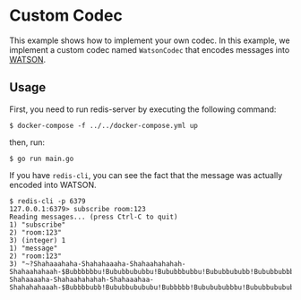 # Custom Codec

This example shows how to implement your own codec. In this example, we implement a custom codec named `WatsonCodec` that encodes messages into [WATSON](https://github.com/genkami/watson).

## Usage

First, you need to run redis-server by executing the following command:

```
$ docker-compose -f ../../docker-compose.yml up
```

then, run:

```
$ go run main.go
```

If you have `redis-cli`, you can see the fact that the message was actually encoded into WATSON.

```
$ redis-cli -p 6379
127.0.0.1:6379> subscribe room:123
Reading messages... (press Ctrl-C to quit)
1) "subscribe"
2) "room:123"
3) (integer) 1
1) "message"
2) "room:123"
3) "~?Shahaaahaha-Shahahaaaha-Shahaahahahah-Shahaahahaah-$Bubbbbbbu!Bububbububbu!Bububbbubbu!Bububbububb!Bububbubbbu!Bububbbbbu!M?Shahaaaaha-Shahaahahahah-Shahaaahaa-Shahahahaaah-$Bubbbbubb!Bububbubububu!Bubbbbb!Bububububbbu!Bububbubububu!Bubububbubbu!Bubbbbb!Bububbubbubu!Bububbububub!Bububbubububu!Bubububbububu!Bubbbbb!Bubububbubb!Bububbubbb!Bububbbbbu!Bubububbubb!Bubbbbb!Bubububbubb!Bububbubbb!Bububbubbbu!Bubububbbubu!Bubbbbb!Bububbububbu!Bububbbubbu!Bubububbbubu!Bubububbbubu!Bububbbbbu!Bububbbububu!Bububbbubbu!Bubbbbb!Bubububbububu!Bububbbbbu!Bubububbbubu!Bubbbbb!Bububbububbu!Bububbbbbu!Bubububbbub!Bubububbbubu!Bububbubbb!Bububbbbbu!Bububbububb!Bububbbubbu!Bububbbubb!Bubbbbb!Bububbubbbu!Bububbububub!Bubububbubb!Bububbubububu!Bubbbbb!Bubbubbububu!Bubbbbbbu!Bubbubbubb!Bubbubbbubu!Bubbbubububu!Bubbbububub!Bubububububu!M"
```
